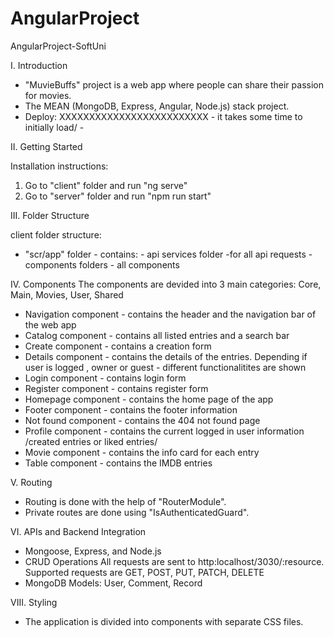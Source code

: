 # AngularProject
AngularProject-SoftUni


I. Introduction

- "MuvieBuffs" project is a web app where people can share their passion for movies.
- The MEAN (MongoDB, Express, Angular, Node.js) stack project.
 - Deploy: 
        XXXXXXXXXXXXXXXXXXXXXXXXX
        - it takes some time to initially load/ -

II. Getting Started

Installation instructions:
1. Go to "client" folder and run "ng serve"
2. Go to "server" folder and run "npm run start"

III. Folder Structure

client folder structure:
- "scr/app" folder - contains:
        - api services folder -for all api requests
        - components folders - all components

IV. Components
The components are devided into 3 main categories: Core, Main, Movies, User, Shared
- Navigation component - contains the header and the navigation bar of the web app
- Catalog component - contains all listed entries and a search bar
- Create component - contains a creation form
- Details component - contains the details of the entries. Depending if user is logged , owner or guest - different functionalitites are shown
- Login component - contains login form
- Register component - contains register form
- Homepage component - contains the home page of the app
- Footer component - contains the footer information
- Not found component - contains the 404 not found page
- Profile component - contains the current logged in user information /created entries or liked entries/
- Movie component - contains the info card for each entry 
- Table component - contains the IMDB entries


V. Routing
- Routing is done with the help of "RouterModule".
- Private routes are done using "IsAuthenticatedGuard".



VI. APIs and Backend Integration
- Mongoose, Express, and Node.js
- CRUD Operations
All requests are sent to http:localhost/3030/:resource. Supported requests are GET, POST, PUT, PATCH, DELETE
- MongoDB Models: User, Comment, Record

VIII. Styling
- The application is divided into components with separate CSS files.
